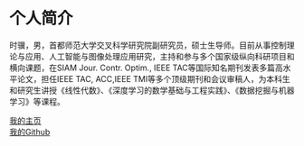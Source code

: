 # 个人简介

时骥，男，首都师范大学交叉科学研究院副研究员，硕士生导师。目前从事控制理论与应用、人工智能与图像处理应用研究，主持和参与多个国家级纵向科研项目和横向课题，在SIAM Jour. Contr. Optim.,  IEEE TAC等国际知名期刊发表多篇高水平论文，担任IEEE TAC, ACC,IEEE TMI等多个顶级期刊和会议审稿人，为本科生和研究生讲授《线性代数》、《深度学习的数学基础与工程实践》、《数据挖掘与机器学习》等课程。
    
[我的主页](https://dr-shiji.github.io/)      
[我的Github](https://github.com/dr-shiji/)      

